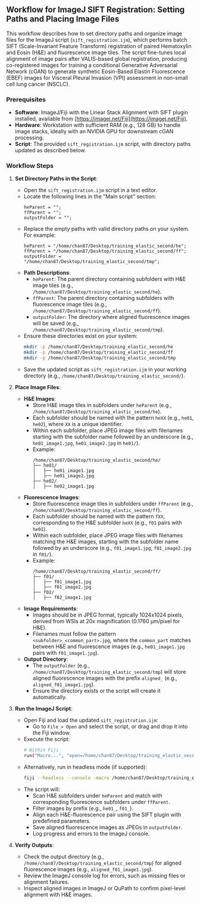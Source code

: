 ## Workflow for ImageJ SIFT Registration: Setting Paths and Placing Image Files

This workflow describes how to set directory paths and organize image files for the ImageJ script (`sift_registration.ijm`), which performs batch SIFT (Scale-Invariant Feature Transform) registration of paired Hematoxylin and Eosin (H&E) and fluorescence image tiles. The script fine-tunes local alignment of image pairs after VALIS-based global registration, producing co-registered images for training a conditional Generative Adversarial Network (cGAN) to generate synthetic Eosin-Based Elastin Fluorescence (EBEF) images for Visceral Pleural Invasion (VPI) assessment in non-small cell lung cancer (NSCLC).

### Prerequisites
- **Software**: ImageJ/Fiji with the Linear Stack Alignment with SIFT plugin installed, available from [https://imagej.net/Fiji](https://imagej.net/Fiji).
- **Hardware**: Workstation with sufficient RAM (e.g., 128 GB) to handle image stacks, ideally with an NVIDIA GPU for downstream cGAN processing.
- **Script**: The provided `sift_registration.ijm` script, with directory paths updated as described below.

### Workflow Steps

1. **Set Directory Paths in the Script**:
   - Open the `sift_registration.ijm` script in a text editor.
   - Locate the following lines in the "Main script" section:
     ```ijm
     heParent = "";
     ffParent = "";
     outputFolder = "";
     ```
   - Replace the empty paths with valid directory paths on your system. For example:
     ```ijm
     heParent = "/home/chan87/Desktop/training_elastic_second/he";
     ffParent = "/home/chan87/Desktop/training_elastic_second/ff";
     outputFolder = "/home/chan87/Desktop/training_elastic_second/tmp";
     ```
   - **Path Descriptions**:
     - `heParent`: The parent directory containing subfolders with H&E image tiles (e.g., `/home/chan87/Desktop/training_elastic_second/he`).
     - `ffParent`: The parent directory containing subfolders with fluorescence image tiles (e.g., `/home/chan87/Desktop/training_elastic_second/ff`).
     - `outputFolder`: The directory where aligned fluorescence images will be saved (e.g., `/home/chan87/Desktop/training_elastic_second/tmp`).
   - Ensure these directories exist on your system:
     ```bash
     mkdir -p /home/chan87/Desktop/training_elastic_second/he
     mkdir -p /home/chan87/Desktop/training_elastic_second/ff
     mkdir -p /home/chan87/Desktop/training_elastic_second/tmp
     ```
   - Save the updated script as `sift_registration.ijm` in your working directory (e.g., `/home/chan87/Desktop/training_elastic_second/`).

2. **Place Image Files**:
   - **H&E Images**:
     - Store H&E image tiles in subfolders under `heParent` (e.g., `/home/chan87/Desktop/training_elastic_second/he`).
     - Each subfolder should be named with the pattern `heXX` (e.g., `he01`, `he02`), where `XX` is a unique identifier.
     - Within each subfolder, place JPEG image files with filenames starting with the subfolder name followed by an underscore (e.g., `he01_image1.jpg`, `he01_image2.jpg` in `he01/`).
     - Example:
       ```
       /home/chan87/Desktop/training_elastic_second/he/
       ├── he01/
       │   ├── he01_image1.jpg
       │   ├── he01_image2.jpg
       ├── he02/
       │   ├── he02_image1.jpg
       ```
   - **Fluorescence Images**:
     - Store fluorescence image tiles in subfolders under `ffParent` (e.g., `/home/chan87/Desktop/training_elastic_second/ff`).
     - Each subfolder should be named with the pattern `fXX`, corresponding to the H&E subfolder `heXX` (e.g., `f01` pairs with `he01`).
     - Within each subfolder, place JPEG image files with filenames matching the H&E images, starting with the subfolder name followed by an underscore (e.g., `f01_image1.jpg`, `f01_image2.jpg` in `f01/`).
     - Example:
       ```
       /home/chan87/Desktop/training_elastic_second/ff/
       ├── f01/
       │   ├── f01_image1.jpg
       │   ├── f01_image2.jpg
       ├── f02/
       │   ├── f02_image1.jpg
       ```
   - **Image Requirements**:
     - Images should be in JPEG format, typically 1024x1024 pixels, derived from WSIs at 20x magnification (0.1760 µm/pixel for H&E).
     - Filenames must follow the pattern `<subfolder>_<common_part>.jpg`, where the `common_part` matches between H&E and fluorescence images (e.g., `he01_image1.jpg` pairs with `f01_image1.jpg`).
   - **Output Directory**:
     - The `outputFolder` (e.g., `/home/chan87/Desktop/training_elastic_second/tmp`) will store aligned fluorescence images with the prefix `aligned_` (e.g., `aligned_f01_image1.jpg`).
     - Ensure the directory exists or the script will create it automatically.

3. **Run the ImageJ Script**:
   - Open Fiji and load the updated `sift_registration.ijm`:
     - Go to `File > Open` and select the script, or drag and drop it into the Fiji window.
   - Execute the script:
     ```bash
     # Within Fiji
     run("Macro...", "open=/home/chan87/Desktop/training_elastic_second/sift_registration.ijm");
     ```
   - Alternatively, run in headless mode (if supported):
     ```bash
     fiji --headless --console -macro /home/chan87/Desktop/training_elastic_second/sift_registration.ijm
     ```
   - The script will:
     - Scan H&E subfolders under `heParent` and match with corresponding fluorescence subfolders under `ffParent`.
     - Filter images by prefix (e.g., `he01_`, `f01_`).
     - Align each H&E-fluorescence pair using the SIFT plugin with predefined parameters.
     - Save aligned fluorescence images as JPEGs in `outputFolder`.
     - Log progress and errors to the ImageJ console.

4. **Verify Outputs**:
   - Check the output directory (e.g., `/home/chan87/Desktop/training_elastic_second/tmp`) for aligned fluorescence images (e.g., `aligned_f01_image1.jpg`).
   - Review the ImageJ console log for errors, such as missing files or alignment failures.
   - Inspect aligned images in ImageJ or QuPath to confirm pixel-level alignment with H&E images.
